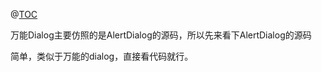 @[TOC](Builder设计模式构建万能HeaderBar)

万能Dialog主要仿照的是AlertDialog的源码，所以先来看下AlertDialog的源码

简单，类似于万能的dialog，直接看代码就行。








 


      
     
 

